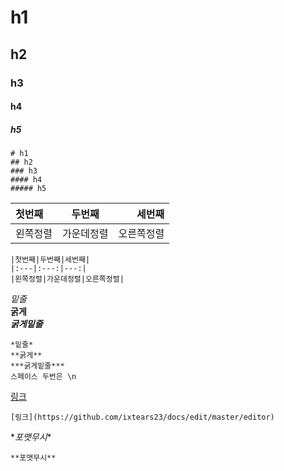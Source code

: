 
# h1
## h2
### h3
#### h4
##### h5

~~~
# h1
## h2
### h3
#### h4
##### h5
~~~


|첫번째|두번째|세번째|
|:---|:---:|---:|
|왼쪽정렬|가운데정렬|오른쪽정렬|

~~~
|첫번째|두번째|세번째|
|:---|:---:|---:|
|왼쪽정렬|가운데정렬|오른쪽정렬|
~~~


*밑줄*  
**굵게**  
***굵게밑줄***  

~~~
*밑줄*  
**굵게**  
***굵게밑줄***
스페이스 두번은 \n
~~~

[링크](https://github.com/ixtears23/docs/edit/master/editor)  
~~~
[링크](https://github.com/ixtears23/docs/edit/master/editor)
~~~

\**포맷무시**
~~~
**포맷무시**
~~~

